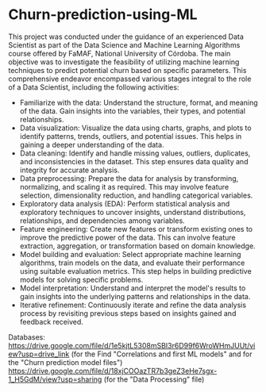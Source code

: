 # Churn-prediction-using-ML

This project was conducted under the guidance of an experienced Data Scientist as part of the Data Science and Machine Learning Algorithms course offered by FaMAF, National University of Córdoba. The main objective was to investigate the feasibility of utilizing machine learning techniques to predict potential churn based on specific parameters. This comprehensive endeavor encompassed various stages integral to the role of a Data Scientist, including the following activities:

- Familiarize with the data: Understand the structure, format, and meaning of the data. Gain insights into the variables, their types, and potential relationships.
- Data visualization: Visualize the data using charts, graphs, and plots to identify patterns, trends, outliers, and potential issues. This helps in gaining a deeper understanding of the data.
- Data cleaning: Identify and handle missing values, outliers, duplicates, and inconsistencies in the dataset. This step ensures data quality and integrity for accurate analysis.
- Data preprocessing: Prepare the data for analysis by transforming, normalizing, and scaling it as required. This may involve feature selection, dimensionality reduction, and handling categorical variables.
- Exploratory data analysis (EDA): Perform statistical analysis and exploratory techniques to uncover insights, understand distributions, relationships, and dependencies among variables.
- Feature engineering: Create new features or transform existing ones to improve the predictive power of the data. This can involve feature extraction, aggregation, or transformation based on domain knowledge.
- Model building and evaluation: Select appropriate machine learning algorithms, train models on the data, and evaluate their performance using suitable evaluation metrics. This step helps in building predictive models for solving specific problems.
- Model interpretation: Understand and interpret the model's results to gain insights into the underlying patterns and relationships in the data.
- Iterative refinement: Continuously iterate and refine the data analysis process by revisiting previous steps based on insights gained and feedback received.



Databases:
https://drive.google.com/file/d/1e5kjtL5308mSBI3r6D99f6WroWHmJUUt/view?usp=drive_link (for the Find "Correlations and first ML models" and for the "Churn prediction model files")
https://drive.google.com/file/d/18xjCOOazTR7b3geZ3eHe7sgx-1_H5GdM/view?usp=sharing (for the "Data Processing" file)
